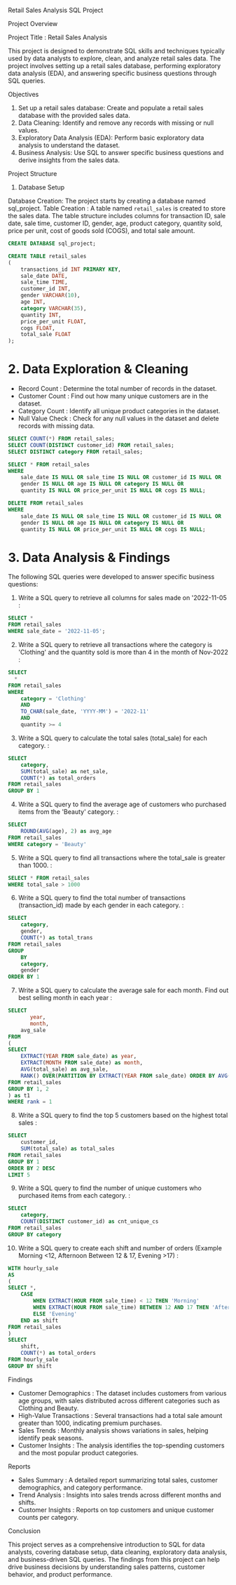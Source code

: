 

Retail Sales Analysis SQL Project

Project Overview

  Project Title  : Retail Sales Analysis  


This project is designed to demonstrate SQL skills and techniques typically used by data analysts to explore, clean, and analyze retail sales data. The project involves setting up a retail sales database, performing exploratory data analysis (EDA), and answering specific business questions through SQL queries.

Objectives

1. Set up a retail sales database: Create and populate a retail sales database with the provided sales data.
2. Data Cleaning: Identify and remove any records with missing or null values.
3. Exploratory Data Analysis (EDA): Perform basic exploratory data analysis to understand the dataset.
4. Business Analysis: Use SQL to answer specific business questions and derive insights from the sales data.

Project Structure

1. Database Setup

Database Creation: The project starts by creating a database named sql_project.
Table Creation  : A table named `retail_sales` is created to store the sales data. The table structure includes columns for transaction ID, sale date, sale time, customer ID, gender, age, product category, quantity sold, price per unit, cost of goods sold (COGS), and total sale amount.

```sql
CREATE DATABASE sql_project;

CREATE TABLE retail_sales
(
    transactions_id INT PRIMARY KEY,
    sale_date DATE,	
    sale_time TIME,
    customer_id INT,	
    gender VARCHAR(10),
    age INT,
    category VARCHAR(35),
    quantity INT,
    price_per_unit FLOAT,	
    cogs FLOAT,
    total_sale FLOAT
);
```

  # 2. Data Exploration & Cleaning

-   Record Count  : Determine the total number of records in the dataset.
-   Customer Count  : Find out how many unique customers are in the dataset.
-   Category Count  : Identify all unique product categories in the dataset.
-   Null Value Check  : Check for any null values in the dataset and delete records with missing data.

```sql
SELECT COUNT(*) FROM retail_sales;
SELECT COUNT(DISTINCT customer_id) FROM retail_sales;
SELECT DISTINCT category FROM retail_sales;

SELECT * FROM retail_sales
WHERE 
    sale_date IS NULL OR sale_time IS NULL OR customer_id IS NULL OR 
    gender IS NULL OR age IS NULL OR category IS NULL OR 
    quantity IS NULL OR price_per_unit IS NULL OR cogs IS NULL;

DELETE FROM retail_sales
WHERE 
    sale_date IS NULL OR sale_time IS NULL OR customer_id IS NULL OR 
    gender IS NULL OR age IS NULL OR category IS NULL OR 
    quantity IS NULL OR price_per_unit IS NULL OR cogs IS NULL;
```

  # 3. Data Analysis & Findings

The following SQL queries were developed to answer specific business questions:

1.   Write a SQL query to retrieve all columns for sales made on '2022-11-05  :
```sql
SELECT *
FROM retail_sales
WHERE sale_date = '2022-11-05';
```

2.   Write a SQL query to retrieve all transactions where the category is 'Clothing' and the quantity sold is more than 4 in the month of Nov-2022  :
```sql
SELECT 
  *
FROM retail_sales
WHERE 
    category = 'Clothing'
    AND 
    TO_CHAR(sale_date, 'YYYY-MM') = '2022-11'
    AND
    quantity >= 4
```

3.   Write a SQL query to calculate the total sales (total_sale) for each category.  :
```sql
SELECT 
    category,
    SUM(total_sale) as net_sale,
    COUNT(*) as total_orders
FROM retail_sales
GROUP BY 1
```

4.   Write a SQL query to find the average age of customers who purchased items from the 'Beauty' category.  :
```sql
SELECT
    ROUND(AVG(age), 2) as avg_age
FROM retail_sales
WHERE category = 'Beauty'
```

5.   Write a SQL query to find all transactions where the total_sale is greater than 1000.  :
```sql
SELECT * FROM retail_sales
WHERE total_sale > 1000
```

6.   Write a SQL query to find the total number of transactions (transaction_id) made by each gender in each category.  :
```sql
SELECT 
    category,
    gender,
    COUNT(*) as total_trans
FROM retail_sales
GROUP 
    BY 
    category,
    gender
ORDER BY 1
```

7.   Write a SQL query to calculate the average sale for each month. Find out best selling month in each year  :
```sql
SELECT 
       year,
       month,
    avg_sale
FROM 
(    
SELECT 
    EXTRACT(YEAR FROM sale_date) as year,
    EXTRACT(MONTH FROM sale_date) as month,
    AVG(total_sale) as avg_sale,
    RANK() OVER(PARTITION BY EXTRACT(YEAR FROM sale_date) ORDER BY AVG(total_sale) DESC) as rank
FROM retail_sales
GROUP BY 1, 2
) as t1
WHERE rank = 1
```

8.   Write a SQL query to find the top 5 customers based on the highest total sales   :
```sql
SELECT 
    customer_id,
    SUM(total_sale) as total_sales
FROM retail_sales
GROUP BY 1
ORDER BY 2 DESC
LIMIT 5
```

9.   Write a SQL query to find the number of unique customers who purchased items from each category.  :
```sql
SELECT 
    category,    
    COUNT(DISTINCT customer_id) as cnt_unique_cs
FROM retail_sales
GROUP BY category
```

10.   Write a SQL query to create each shift and number of orders (Example Morning <12, Afternoon Between 12 & 17, Evening >17)  :
```sql
WITH hourly_sale
AS
(
SELECT *,
    CASE
        WHEN EXTRACT(HOUR FROM sale_time) < 12 THEN 'Morning'
        WHEN EXTRACT(HOUR FROM sale_time) BETWEEN 12 AND 17 THEN 'Afternoon'
        ELSE 'Evening'
    END as shift
FROM retail_sales
)
SELECT 
    shift,
    COUNT(*) as total_orders    
FROM hourly_sale
GROUP BY shift
```

   Findings

-   Customer Demographics  : The dataset includes customers from various age groups, with sales distributed across different categories such as Clothing and Beauty.
-   High-Value Transactions  : Several transactions had a total sale amount greater than 1000, indicating premium purchases.
-   Sales Trends  : Monthly analysis shows variations in sales, helping identify peak seasons.
-   Customer Insights  : The analysis identifies the top-spending customers and the most popular product categories.

   Reports

-   Sales Summary  : A detailed report summarizing total sales, customer demographics, and category performance.
-   Trend Analysis  : Insights into sales trends across different months and shifts.
-   Customer Insights  : Reports on top customers and unique customer counts per category.

   Conclusion

This project serves as a comprehensive introduction to SQL for data analysts, covering database setup, data cleaning, exploratory data analysis, and business-driven SQL queries. The findings from this project can help drive business decisions by understanding sales patterns, customer behavior, and product performance.


